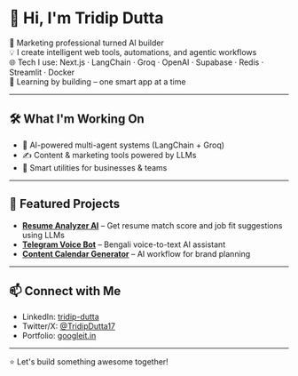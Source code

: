 # 👋 Hi, I'm Tridip Dutta

🚀 Marketing professional turned AI builder  
💡 I create intelligent web tools, automations, and agentic workflows  
🌐 Tech I use: Next.js · LangChain · Groq · OpenAI · Supabase · Redis · Streamlit · Docker  
🧠 Learning by building – one smart app at a time

---

## 🛠️ What I'm Working On
- 🤖 AI-powered multi-agent systems (LangChain + Groq)
- ✍️ Content & marketing tools powered by LLMs
- 🧰 Smart utilities for businesses & teams

---

## 📌 Featured Projects
- **[Resume Analyzer AI](#)** – Get resume match score and job fit suggestions using LLMs  
- **[Telegram Voice Bot](#)** – Bengali voice-to-text AI assistant  
- **[Content Calendar Generator](#)** – AI workflow for brand planning

---

## 📫 Connect with Me
- LinkedIn: [tridip-dutta](https://www.linkedin.com/in/tridip-dutta-81885b253)
- Twitter/X: [@TridipDutta17](https://x.com/TridipDutta17)
- Portfolio: [googleit.in](https://googleit.in)

---

⭐️ Let's build something awesome together!
